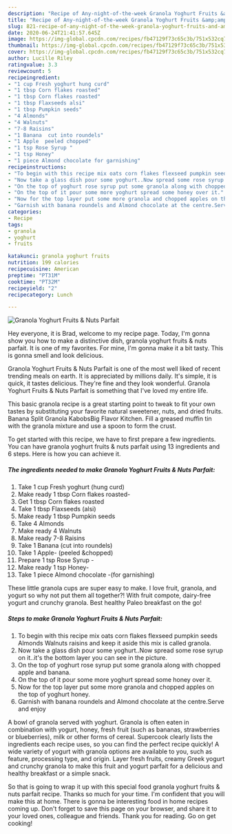 ```yaml
---
description: "Recipe of Any-night-of-the-week Granola Yoghurt Fruits &amp;amp; Nuts Parfait"
title: "Recipe of Any-night-of-the-week Granola Yoghurt Fruits &amp;amp; Nuts Parfait"
slug: 821-recipe-of-any-night-of-the-week-granola-yoghurt-fruits-and-amp-nuts-parfait
date: 2020-06-24T21:41:57.645Z
image: https://img-global.cpcdn.com/recipes/fb47129f73c65c3b/751x532cq70/granola-yoghurt-fruits-nuts-parfait-recipe-main-photo.jpg
thumbnail: https://img-global.cpcdn.com/recipes/fb47129f73c65c3b/751x532cq70/granola-yoghurt-fruits-nuts-parfait-recipe-main-photo.jpg
cover: https://img-global.cpcdn.com/recipes/fb47129f73c65c3b/751x532cq70/granola-yoghurt-fruits-nuts-parfait-recipe-main-photo.jpg
author: Lucille Riley
ratingvalue: 3.3
reviewcount: 5
recipeingredient:
- "1 cup Fresh yoghurt hung curd"
- "1 tbsp Corn flakes roasted"
- "1 tbsp Corn flakes roasted"
- "1 tbsp Flaxseeds alsi"
- "1 tbsp Pumpkin seeds"
- "4 Almonds"
- "4 Walnuts"
- "7-8 Raisins"
- "1 Banana  cut into roundels"
- "1 Apple  peeled chopped"
- "1 tsp Rose Syrup "
- "1 tsp Honey"
- "1 piece Almond chocolate for garnishing"
recipeinstructions:
- "To begin with this recipe mix oats corn flakes flexseed pumpkin seeds Almonds Walnuts raisins and keep it aside this mix is called granola."
- "Now take a glass dish pour some yoghurt..Now spread some rose syrup on it..it&#39;s the bottom layer you can see in the picture."
- "On the top of yoghurt rose syrup put some granola along with chopped apple and banana."
- "On the top of it pour some more yoghurt spread some honey over it."
- "Now for the top layer put some more granola and chopped apples on the top of yoghurt honey."
- "Garnish with banana roundels and Almond chocolate at the centre.Serve and enjoy"
categories:
- Recipe
tags:
- granola
- yoghurt
- fruits

katakunci: granola yoghurt fruits 
nutrition: 199 calories
recipecuisine: American
preptime: "PT31M"
cooktime: "PT32M"
recipeyield: "2"
recipecategory: Lunch

---
```



![Granola Yoghurt Fruits &amp; Nuts Parfait](https://img-global.cpcdn.com/recipes/fb47129f73c65c3b/751x532cq70/granola-yoghurt-fruits-nuts-parfait-recipe-main-photo.jpg)

Hey everyone, it is Brad, welcome to my recipe page. Today, I'm gonna show you how to make a distinctive dish, granola yoghurt fruits &amp; nuts parfait. It is one of my favorites. For mine, I'm gonna make it a bit tasty. This is gonna smell and look delicious.

Granola Yoghurt Fruits &amp; Nuts Parfait is one of the most well liked of recent trending meals on earth. It is appreciated by millions daily. It's simple, it is quick, it tastes delicious. They're fine and they look wonderful. Granola Yoghurt Fruits &amp; Nuts Parfait is something that I've loved my entire life.

This basic granola recipe is a great starting point to tweak to fit your own tastes by substituting your favorite natural sweetener, nuts, and dried fruits. Banana Split Granola KabobsBig Flavor Kitchen. Fill a greased muffin tin with the granola mixture and use a spoon to form the crust.


To get started with this recipe, we have to first prepare a few ingredients. You can have granola yoghurt fruits &amp; nuts parfait using 13 ingredients and 6 steps. Here is how you can achieve it.

<!--inarticleads1-->

##### The ingredients needed to make Granola Yoghurt Fruits &amp; Nuts Parfait:

1. Take 1 cup Fresh yoghurt (hung curd)
1. Make ready 1 tbsp Corn flakes roasted-
1. Get 1 tbsp Corn flakes roasted
1. Take 1 tbsp Flaxseeds (alsi)
1. Make ready 1 tbsp Pumpkin seeds
1. Take 4 Almonds
1. Make ready 4 Walnuts
1. Make ready 7-8 Raisins
1. Take 1 Banana  (cut into roundels)
1. Take 1 Apple-  (peeled &amp;chopped)
1. Prepare 1 tsp Rose Syrup -
1. Make ready 1 tsp Honey-
1. Take 1 piece Almond chocolate -(for garnishing)


These little granola cups are super easy to make. I love fruit, granola, and yogurt so why not put them all together?! With fruit compote, dairy-free yogurt and crunchy granola. Best healthy Paleo breakfast on the go! 

<!--inarticleads2-->

##### Steps to make Granola Yoghurt Fruits &amp; Nuts Parfait:

1. To begin with this recipe mix oats corn flakes flexseed pumpkin seeds Almonds Walnuts raisins and keep it aside this mix is called granola.
1. Now take a glass dish pour some yoghurt..Now spread some rose syrup on it..it&#39;s the bottom layer you can see in the picture.
1. On the top of yoghurt rose syrup put some granola along with chopped apple and banana.
1. On the top of it pour some more yoghurt spread some honey over it.
1. Now for the top layer put some more granola and chopped apples on the top of yoghurt honey.
1. Garnish with banana roundels and Almond chocolate at the centre.Serve and enjoy


A bowl of granola served with yoghurt. Granola is often eaten in combination with yogurt, honey, fresh fruit (such as bananas, strawberries or blueberries), milk or other forms of cereal. Supercook clearly lists the ingredients each recipe uses, so you can find the perfect recipe quickly! A wide variety of yogurt with granola options are available to you, such as feature, processing type, and origin. Layer fresh fruits, creamy Greek yogurt and crunchy granola to make this fruit and yogurt parfait for a delicious and healthy breakfast or a simple snack. 

So that is going to wrap it up with this special food granola yoghurt fruits &amp; nuts parfait recipe. Thanks so much for your time. I'm confident that you will make this at home. There is gonna be interesting food in home recipes coming up. Don't forget to save this page on your browser, and share it to your loved ones, colleague and friends. Thank you for reading. Go on get cooking!
